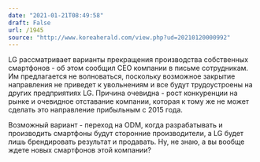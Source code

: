 ```yaml
---
date: "2021-01-21T08:49:58"
draft: False
url: /1945
source: "http://www.koreaherald.com/view.php?ud=20210120000992"
---
```


LG рассматривает варианты прекращения производства собственных смартфонов - об этом сообщил CEO компании в письме сотрудникам. Им предлагается не волноваться, поскольку возможное закрытие направления не приведет к увольнениям и все будут трудоустроены на других предприятиях LG. Причина очевидна - рост конкуренции на рынке и очевидное отставание компании, которая к тому же не может сделать это направление прибыльным с 2015 года. 

Возможный вариант - переход на ODM, когда разрабатывать и производить смартфоны будут сторонние производители, а LG будет лишь брендировать результат и продавать. Ну, не знаю, а вы вообще ждете новых смартфонов этой компании?
